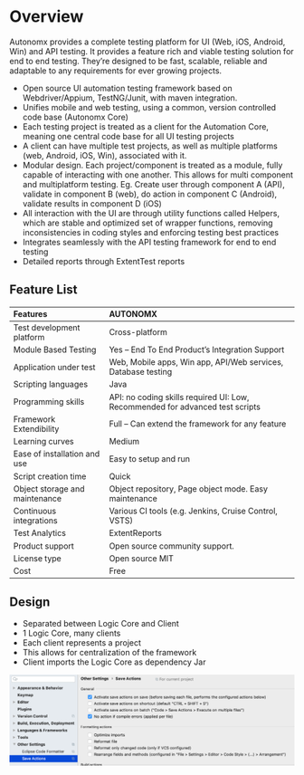 # Overview

Autonomx provides a complete testing platform for UI \(Web, iOS, Android, Win\) and API testing. It provides a feature rich and viable testing solution for end to end testing. They’re designed to be fast, scalable, reliable and adaptable to any requirements for ever growing projects.

* Open source UI automation testing framework based on Webdriver/Appium, TestNG/Junit, with maven integration.
* Unifies mobile and web testing, using a common, version controlled code base \(Autonomx Core\)
* Each testing project is treated as a client for the Automation Core, meaning one central code base for all UI testing projects
* A client can have multiple test projects, as well as multiple platforms \(web, Android, iOS, Win\), associated with it.
* Modular design. Each project/component is treated as a module,  fully capable of interacting with one another. This allows for multi component and multiplatform testing. Eg. Create user through component A \(API\), validate in component B \(web\), do action in component C \(Android\), validate results in component D \(iOS\)
* All interaction with the UI are through utility functions called Helpers, which are stable and optimized set of wrapper functions, removing inconsistencies in coding styles and enforcing testing best practices
* Integrates seamlessly with the API testing framework for end to end testing
* Detailed reports through ExtentTest reports

## Feature List



| Features | AUTONOMX |
| :--- | :--- |
| Test development platform | Cross-platform |
| Module Based Testing | Yes – End To End Product’s Integration Support |
| Application under test | Web, Mobile apps, Win app, API/Web services, Database testing |
| Scripting languages | Java |
| Programming skills | API: no coding skills required  UI: Low, Recommended for advanced test scripts |
| Framework Extendibility | Full – Can extend the framework for any feature |
| Learning curves | Medium |
| Ease of installation and use | Easy to setup and run |
| Script creation time | Quick |
| Object storage and maintenance | Object repository, Page object mode. Easy maintenance |
| Continuous integrations | Various CI tools \(e.g. Jenkins, Cruise Control, VSTS\) |
| Test Analytics | ExtentReports |
| Product support | Open source community support. |
| License type | Open source MIT |
| Cost | Free |

## Design

* Separated between Logic Core and Client
* 1 Logic Core, many clients
* Each client represents a project
* This allows for centralization of the framework
* Client imports the Logic Core as dependency Jar

![](.gitbook/assets/image%20%2894%29.png)

## 

